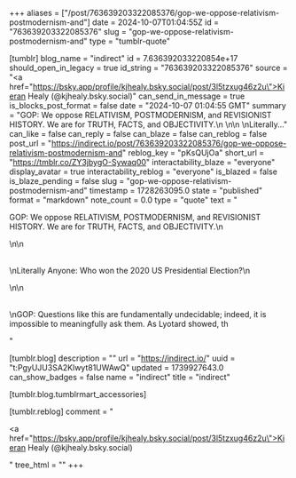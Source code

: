 +++
aliases = ["/post/763639203322085376/gop-we-oppose-relativism-postmodernism-and"]
date = 2024-10-07T01:04:55Z
id = "763639203322085376"
slug = "gop-we-oppose-relativism-postmodernism-and"
type = "tumblr-quote"

[tumblr]
blog_name = "indirect"
id = 7.636392033220854e+17
should_open_in_legacy = true
id_string = "763639203322085376"
source = "<a href=\"https://bsky.app/profile/kjhealy.bsky.social/post/3l5tzxug46z2u\">Kieran Healy (@kjhealy.bsky.social)</a>"
can_send_in_message = true
is_blocks_post_format = false
date = "2024-10-07 01:04:55 GMT"
summary = "GOP: We oppose RELATIVISM, POSTMODERNISM, and REVISIONIST HISTORY. We are for TRUTH, FACTS, and OBJECTIVITY.\n \n\n \nLiterally..."
can_like = false
can_reply = false
can_blaze = false
can_reblog = false
post_url = "https://indirect.io/post/763639203322085376/gop-we-oppose-relativism-postmodernism-and"
reblog_key = "pKsQUjOa"
short_url = "https://tmblr.co/ZY3jbygO-Sywaq00"
interactability_blaze = "everyone"
display_avatar = true
interactability_reblog = "everyone"
is_blazed = false
is_blaze_pending = false
slug = "gop-we-oppose-relativism-postmodernism-and"
timestamp = 1728263095.0
state = "published"
format = "markdown"
note_count = 0.0
type = "quote"
text = "<p>GOP: We oppose RELATIVISM, POSTMODERNISM, and REVISIONIST HISTORY. We are for TRUTH, FACTS, and OBJECTIVITY.\n<br/></p>\n\n<p><br/>\nLiterally Anyone: Who won the 2020 US Presidential Election?\n<br/></p>\n\n<p><br/>\nGOP: Questions like this are fundamentally undecidable; indeed, it is impossible to meaningfully ask them. As Lyotard showed, th</p>"

[tumblr.blog]
description = ""
url = "https://indirect.io/"
uuid = "t:PgyUJU3SA2Klwyt81UWAwQ"
updated = 1739927643.0
can_show_badges = false
name = "indirect"
title = "indirect"

[tumblr.blog.tumblrmart_accessories]

[tumblr.reblog]
comment = "<p><a href=\"https://bsky.app/profile/kjhealy.bsky.social/post/3l5tzxug46z2u\">Kieran Healy (@kjhealy.bsky.social)</a></p>"
tree_html = ""
+++
